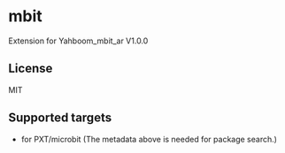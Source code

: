 # mbit

Extension for Yahboom_mbit_ar V1.0.0

## License

MIT

## Supported targets

* for PXT/microbit
(The metadata above is needed for package search.)
